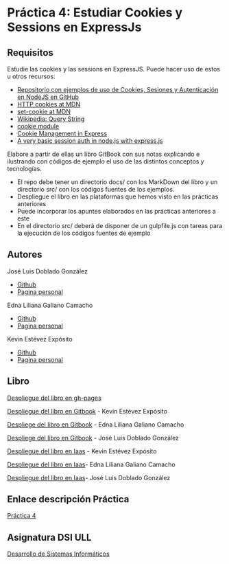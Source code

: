# Práctica 4: Estudiar Cookies y Sessions en ExpressJs



## Requisitos

Estudie las cookies y las sessions en ExpressJS. Puede hacer uso de estos u otros recursos:

* [Repositorio con ejemplos de uso de Cookies, Sesiones y Autenticación en NodeJS en GitHub](https://github.com/ULL-ESIT-DSI-1617/express-cookies-examples)
* [HTTP cookies at MDN](https://developer.mozilla.org/en-US/docs/Web/HTTP/Cookies)
* [set-cookie at MDN](https://developer.mozilla.org/en-US/docs/Web/HTTP/Headers/Set-Cookie)
* [Wikipedia: Query String](https://en.wikipedia.org/wiki/Query_string)
* [cookie module](https://www.npmjs.com/package/cookie)
* [Cookie Management in Express](https://www.codementor.io/noddy/cookie-management-in-express-js-du107rmna)
* [A very basic session auth in node.js with express.js](http://www.codexpedia.com/node-js/a-very-basic-session-auth-in-node-js-with-express-js/)

Elabore a partir de ellas un libro GitBook con sus notas explicando e ilustrando con códigos de ejemplo el uso de las distintos conceptos y tecnologías.
* El repo debe tener un directorio docs/ con los MarkDown del libro y un directorio src/ con los códigos fuentes de los ejemplos.
* Despliegue el libro en las plataformas que hemos visto en las prácticas anteriores
* Puede incorporar los apuntes elaborados en las prácticas anteriores a este
* En el directorio src/ deberá de disponer de un gulpfile.js con tareas para la ejecución de los códigos fuentes de ejemplo

## Autores

José Luis Doblado González  
* [Github](https://github.com/alu0100767001)
* [Pagina personal](https://alu0100767001.github.io/dsi-joseluis/)


Edna Liliana Galiano Camacho  
* [Github](https://github.com/ednagc)
* [Pagina personal](https://ednagc.github.io/edna-galiano/)

Kevin Estévez Expósito  
* [Github](https://github.com/alu0100821390)
* [Pagina personal](http://alu0100821390.github.io)


## Libro 

[Despliegue del libro en gh-pages]()

[Despliegue del libro en Gitbook](https://alu0100821390.gitbooks.io/estudiar-cookies-y-sessions-en-expressjs-kevin-ed/content/) - Kevin Estévez Expósito

[Despliege del libro en Gitbook]() - Edna Liliana Galiano Camacho

[Despliege del libro en Gitbook]() - José Luis Doblado González

[Despliegue del libro en Iaas](http://10.6.128.96:8084/) - Kevin Estévez Expósito

[Despliegue del libro en Iaas]()- Edna Liliana Galiano Camacho

[Despliegue del libro en Iaas]()- José Luis Doblado González


## Enlace descripción Práctica

[Práctica 4](https://casianorodriguezleon.gitbooks.io/ull-esit-1617/content/practicas/practicalearningcookies.html)

## Asignatura DSI ULL 

[Desarrollo de Sistemas Informáticos](https://campusvirtual.ull.es/1617/course/view.php?id=1136)



